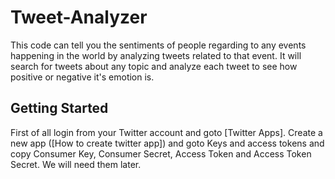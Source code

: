 # Tweet-Analyzer

This code can tell you the sentiments of people regarding to any events happening in the world by analyzing tweets related to that event. It will search for tweets about any topic and analyze each tweet to see how positive or negative it's emotion is.

## Getting Started

First of all login from your Twitter account and goto [Twitter Apps]. Create a new app ([How to create twitter app]) and goto Keys and access tokens and copy Consumer Key, Consumer Secret, Access Token and Access Token Secret. We will need them later.

